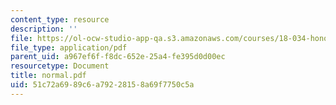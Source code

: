 ```yaml
---
content_type: resource
description: ''
file: https://ol-ocw-studio-app-qa.s3.amazonaws.com/courses/18-034-honors-differential-equations-spring-2004/51c72a6989c6a79228158a69f7750c5a_normal.pdf
file_type: application/pdf
parent_uid: a967ef6f-f8dc-652e-25a4-fe395d0d00ec
resourcetype: Document
title: normal.pdf
uid: 51c72a69-89c6-a792-2815-8a69f7750c5a
---
```

